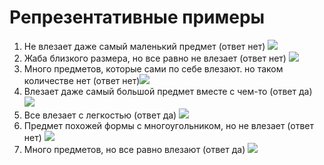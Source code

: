 # Репрезентативные примеры

1. Не влезает даже самый маленький предмет (ответ нет) ![](images/photo5321203346188646650.jpg)
2. Жаба близкого размера, но все равно не влезает (ответ нет) ![](images/photo5323652577058994216.jpg)
3. Много предметов, которые сами по себе влезают. но  таком количестве нет (ответ нет)![](images/photo5321203346188646652.jpg)
4. Влезает даже самый большой предмет вместе с чем-то (ответ да) ![](images/photo5321203346188646663.jpg)
5. Все влезает с легкостью (ответ да) ![](images/photo5321203346188646668.jpg)
6. Предмет похожей формы с многоугольником, но не влезает (ответ нет) ![](images/photo5321203346188646665.jpg)
7. Много предметов, но все равно влезают (ответ да) ![](images/photo5321203346188646666.jpg)
